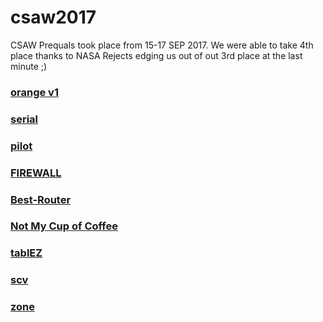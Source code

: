 # csaw2017

CSAW Prequals took place from 15-17 SEP 2017.
We were able to take 4th place thanks to NASA Rejects edging us out of out 3rd place at the last minute ;)

### [orange v1](orange-v1/)
### [serial](serial/)
### [pilot](pilot/)
### [FIREWALL](firewall/)
### [Best-Router](Best-Router/)
### [Not My Cup of Coffee](Not%20My%20Cup%20of%20Coffee/)
### [tablEZ](tablEZ/)
### [scv](scv/)
### [zone](zone/)

